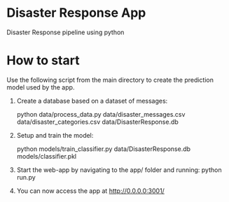 
# Disaster Response App
Disaster Response pipeline using python


# How to start
Use the following script from the main directory to create the prediction model used by the app.
1. Create a database based on a dataset of messages:

      python data/process_data.py data/disaster_messages.csv data/disaster_categories.csv data/DisasterResponse.db

2. Setup and train the model:

      python models/train_classifier.py data/DisasterResponse.db models/classifier.pkl

3. Start the web-app by navigating to the app/ folder and running: python run.py

4. You can now access the app at http://0.0.0.0:3001/
